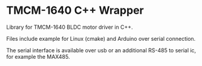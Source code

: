 # TMCM-1640 C++ Wrapper
Library for TMCM-1640 BLDC motor driver in C++.

Files include example for Linux (cmake) and Arduino over serial connection.

The serial interface is available over usb or an additional RS-485 to serial ic, for example the MAX485.
